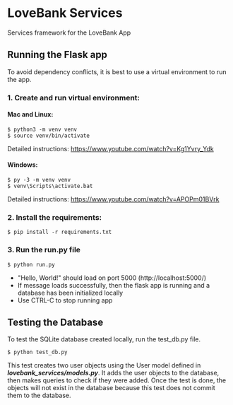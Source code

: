 # LoveBank Services
Services framework for the LoveBank App
## Running the Flask app
To avoid dependency conflicts, it is best to use a virtual environment to run the app.
### 1. Create and run virtual environment:
#### Mac and Linux:
```
$ python3 -m venv venv
$ source venv/bin/activate
```
Detailed instructions: https://www.youtube.com/watch?v=Kg1Yvry_Ydk

#### Windows:
```
$ py -3 -m venv venv
$ venv\Scripts\activate.bat
```
Detailed instructions: https://www.youtube.com/watch?v=APOPm01BVrk

### 2. Install the requirements:
```
$ pip install -r requirements.txt
```

### 3. Run the run.py file
```
$ python run.py
```
- "Hello, World!" should load on port 5000 (http://localhost:5000/)
- If message loads successfully, then the flask app is running and a database has been initialized locally
- Use CTRL-C to stop running app

## Testing the Database
To test the SQLite database created locally, run the test_db.py file.
```
$ python test_db.py
```
This test creates two user objects using the User model defined in ***lovebank_services/models.py***. It adds the user objects to the database, then makes queries to check if they were added. Once the test is done, the objects will not exist in the database because this test does not commit them to the database.
